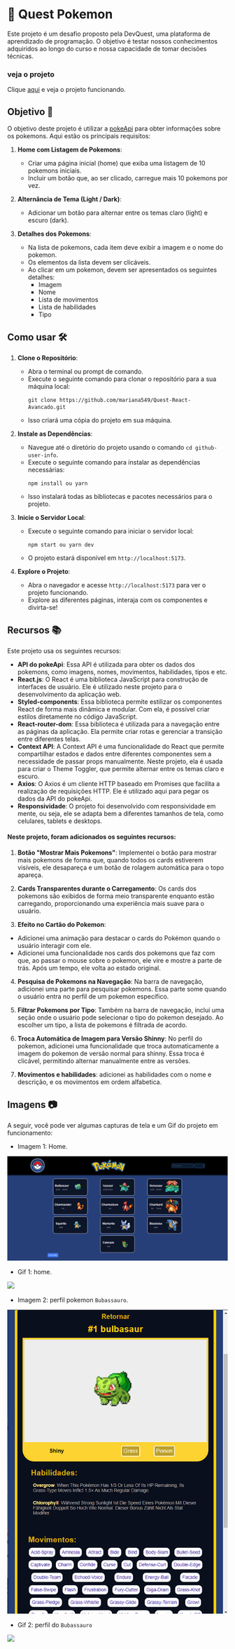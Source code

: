 # 🚀 Quest Pokemon 
 
Este projeto é um desafio proposto pela DevQuest, uma plataforma de aprendizado de programação. O objetivo é testar nossos conhecimentos adquiridos ao longo do curso e nossa capacidade de tomar decisões técnicas.

### veja o projeto 

Clique [aqui](https://quest-react-avancado-nu.vercel.app/) e veja o projeto funcionando.

## Objetivo 🎯

O objetivo deste projeto é utilizar a [pokeApi](https://pokeapi.co/) para obter informações sobre os pokemons. Aqui estão os principais requisitos:

1. **Home com Listagem de Pokemons**:
   - Criar uma página inicial (home) que exiba uma listagem de 10 pokemons iniciais.
   - Incluir um botão que, ao ser clicado, carregue mais 10 pokemons por vez.

2. **Alternância de Tema (Light / Dark)**:
   - Adicionar um botão para alternar entre os temas claro (light) e escuro (dark).

3. **Detalhes dos Pokemons**:
   - Na lista de pokemons, cada item deve exibir a imagem e o nome do pokemon.
   - Os elementos da lista devem ser clicáveis.
   - Ao clicar em um pokemon, devem ser apresentados os seguintes detalhes:
     - Imagem
     - Nome
     - Lista de movimentos
     - Lista de habilidades
     - Tipo

## Como usar 🛠️

1. **Clone o Repositório**:
   - Abra o terminal ou prompt de comando.
   - Execute o seguinte comando para clonar o repositório para a sua máquina local:
     ```
     git clone https://github.com/mariana549/Quest-React-Avancado.git
     ```
   - Isso criará uma cópia do projeto em sua máquina.

2. **Instale as Dependências**:
   - Navegue até o diretório do projeto usando o comando `cd github-user-info`.
   - Execute o seguinte comando para instalar as dependências necessárias:
     ```
     npm install ou yarn 
     ```
   - Isso instalará todas as bibliotecas e pacotes necessários para o projeto.

3. **Inicie o Servidor Local**:
   - Execute o seguinte comando para iniciar o servidor local:
     ```
     npm start ou yarn dev
     ```
   - O projeto estará disponível em `http://localhost:5173`.

4. **Explore o Projeto**:
   - Abra o navegador e acesse `http://localhost:5173` para ver o projeto funcionando.
   - Explore as diferentes páginas, interaja com os componentes e divirta-se!

## Recursos 📚

Este projeto usa os seguintes recursos:

   - **API do pokeApi**: Essa API é utilizada para obter os dados dos pokemons, como imagens, nomes, movimentos, habilidades, tipos e etc.
   - **React.js**: O React é uma biblioteca JavaScript para construção de interfaces de usuário. Ele é utilizado neste projeto para o desenvolvimento da aplicação web.
   - **Styled-components**: Essa biblioteca permite estilizar os componentes React de forma mais dinâmica e modular. Com ela, é possível criar estilos diretamente no código JavaScript.
   - **React-router-dom**: Essa biblioteca é utilizada para a navegação entre as páginas da aplicação. Ela permite criar rotas e gerenciar a transição entre diferentes telas.
   - **Context API**: A Context API é uma funcionalidade do React que permite compartilhar estados e dados entre diferentes componentes sem a necessidade de passar props manualmente. Neste projeto, ela é usada para criar o Theme Toggler, que permite alternar entre os temas claro e escuro.
   - **Axios**: O Axios é um cliente HTTP baseado em Promises que facilita a realização de requisições HTTP. Ele é utilizado aqui para pegar os dados da API do pokeApi.
   - **Responsividade**: O projeto foi desenvolvido com responsividade em mente, ou seja, ele se adapta bem a diferentes tamanhos de tela, como celulares, tablets e desktops.

#### Neste projeto, foram adicionados os seguintes recursos:

1. **Botão "Mostrar Mais Pokemons"**: Implementei o botão para mostrar mais pokemons de forma que, quando todos os cards estiverem visíveis, ele desapareça e um botão de rolagem automática para o topo apareça.

2. **Cards Transparentes durante o Carregamento**: Os cards dos pokemons são exibidos de forma meio transparente enquanto estão carregando, proporcionando uma experiência mais suave para o usuário.

3. **Efeito no Cartão do Pokemon**:
 - Adicionei uma animação para destacar o cards do Pokémon quando o usuário interagir com ele.
 - Adicionei uma funcionalidade nos cards dos pokemons que faz com que, ao passar o mouse sobre o pokemon, ele vire e mostre a parte de trás. Após um tempo, ele volta ao estado original.

4. **Pesquisa de Pokemons na Navegação**: Na barra de navegação, adicionei uma parte para pesquisar pokemons. Essa parte some quando o usuário entra no perfil de um pokemon específico.

5. **Filtrar Pokemons por Tipo**: Também na barra de navegação, incluí uma seção onde o usuário pode selecionar o tipo do pokemon desejado. Ao escolher um tipo, a lista de pokemons é filtrada de acordo.

6. **Troca Automática de Imagem para Versão Shinny**: No perfil do pokemon, adicionei uma funcionalidade que troca automaticamente a imagem do pokemon de versão normal para shinny. Essa troca é clicável, permitindo alternar manualmente entre as versões.

7. **Movimentos e habilidades**: adicionei as habilidades com o nome e descrição, e os movimentos em ordem alfabetica.


## Imagens 📷

A seguir, você pode ver algumas capturas de tela e um Gif do projeto em funcionamento:

- Imagem 1: Home.

![](./public/images/home1.png)

- Gif 1: home.

![](./public/images/pokemonHomeCaptura.gif)

- Imagem 2: perfil pokemon `Bubassauro`.

![](./public/images/perfilPokemon.png)

- Gif 2: perfil do `Bubassauro`

![](./public/images/pokemonPerfil.gif)

